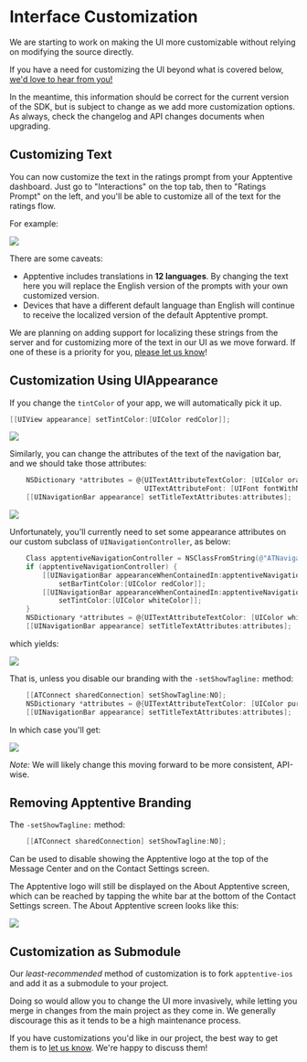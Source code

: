 # Interface Customization

We are starting to work on making the UI more customizable without relying on modifying the source directly.

If you have a need for customizing the UI beyond what is covered below, [we'd love to hear from you!](http://apptentive.com/contact/)

In the meantime, this information should be correct for the current version of the SDK, but is subject to change as we add more customization options. As always, check the changelog and API changes documents when upgrading.

## Customizing Text

You can now customize the text in the ratings prompt from your Apptentive dashboard. Just go to "Interactions" on the top tab, then to "Ratings Prompt" on the left, and you'll be able to customize all of the text for the ratings flow.

For example:

![](images/customization-ratings.png)

There are some caveats:

* Apptentive includes translations in **12 languages**. By changing the text here you will replace the English version of the prompts with your own customized version.
* Devices that have a different default language than English will continue to receive the localized version of the default Apptentive prompt.

We are planning on adding support for localizing these strings from the server and for customizing more of the text in our UI as we move forward. If one of these is a priority for you, [please let us know](http://apptentive.com/contact/)!

## Customization Using UIAppearance

If you change the `tintColor` of your app, we will automatically pick it up.

```objective-c
[[UIView appearance] setTintColor:[UIColor redColor]];
```

<img src="images/customization-tintColor.png" data-src2x="images/customization-tintColor@2x.png">

Similarly, you can change the attributes of the text of the navigation bar, and we should take those attributes:

```objective-c
    NSDictionary *attributes = @{UITextAttributeTextColor: [UIColor orangeColor],
                                 UITextAttributeFont: [UIFont fontWithName:@"Copperplate" size:20]};
    [[UINavigationBar appearance] setTitleTextAttributes:attributes];
```

<img src="images/customization-navTextAttributes.png" data-src2x="images/customization-navTextAttributes@2x.png">

Unfortunately, you'll currently need to set some appearance attributes on our custom subclass of `UINavigationController`, as below:

```objective-c
    Class apptentiveNavigationController = NSClassFromString(@"ATNavigationController");
    if (apptentiveNavigationController) {
        [[UINavigationBar appearanceWhenContainedIn:apptentiveNavigationController, nil] 
            setBarTintColor:[UIColor redColor]];
        [[UINavigationBar appearanceWhenContainedIn:apptentiveNavigationController, nil] 
            setTintColor:[UIColor whiteColor]];
    }
    NSDictionary *attributes = @{UITextAttributeTextColor: [UIColor whiteColor]};
    [[UINavigationBar appearance] setTitleTextAttributes:attributes];
```

which yields:

<img src="images/customization-navTintColors.png" data-src2x="images/customization-navTintColors@2x.png">

That is, unless you disable our branding with the `-setShowTagline:` method:

```objective-c
    [[ATConnect sharedConnection] setShowTagline:NO];
    NSDictionary *attributes = @{UITextAttributeTextColor: [UIColor purpleColor]};
    [[UINavigationBar appearance] setTitleTextAttributes:attributes];
```

In which case you'll get:

<img src="images/customization-noTagline.png" data-src2x="images/customization-noTagline@2x.png">

*Note:* We will likely change this moving forward to be more consistent, API-wise.

## Removing Apptentive Branding

The `-setShowTagline:` method:

```objective-c
    [[ATConnect sharedConnection] setShowTagline:NO];
```

Can be used to disable showing the Apptentive logo at the top of the Message Center and on the Contact Settings screen.

The Apptentive logo will still be displayed on the About Apptentive screen, which can be reached by tapping the white bar at the bottom of the Contact Settings screen. The About Apptentive screen looks like this:

<img src="images/customization-aboutApptentive.png" data-src2x="images/customization-aboutApptentive@2x.png">

## Customization as Submodule

Our *least-recommended* method of customization is to fork `apptentive-ios` and add it as a submodule to your project.

Doing so would allow you to change the UI more invasively, while letting you merge in changes from the main project as they come in. We generally discourage this as it tends to be a high maintenance process.

If you have customizations you'd like in our project, the best way to get them is to [let us know](http://apptentive.com/contact/). We're happy to discuss them!


